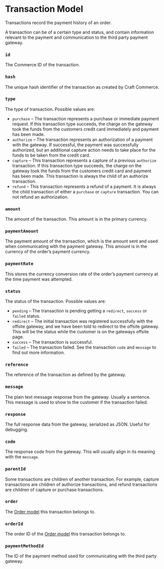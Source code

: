 # Transaction Model

Transactions record the payment history of an order.

A transaction can be of a certain type and status, and contain information relevant to the payment and communication to the third party payment gateway.

### `id`

The Commerce ID of the transaction.

### `hash`

The unique hash identifier of the transaction as created by Craft Commerce.

### `type`

The type of transaction. Possible values are:

- `purchase` – The transaction represents a purchase or immediate payment request. If this transaction type succeeds, the charge on the gateway took the funds from the customers credit card immediately and payment has been made.
- `authorize` – The transaction represents an authorization of a payment with the gateway. If successful, the payment was successfully authorized, but an additional capture action needs to take place for the funds to be taken from the credit card.
- `capture` – This transaction represents a capture of a previous `authorize` transaction. If this transaction type succeeds, the charge on the gateway took the funds from the customers credit card and payment has been made. This transaction is always the child of an authorize transaction.
- `refund` – This transaction represents a refund of a payment. It is always the child transaction of either a `purchase` or `capture` transaction. You can not refund an authorization.

### `amount`

The amount of the transaction. This amount is in the primary currency.

### `paymentAmount`

The payment amount of the transaction, which is the amount sent and used when communicating with the payment gateway. This amount is in the currency of the order’s payment currency.

### `paymentRate`

This stores the currency conversion rate of the order’s payment currency at the time payment was attempted.

### `status`

The status of the transaction. Possible values are:

- `pending` – The transaction is pending getting a `redirect`, `success` or `failed` status.
- `redirect` – The initial transaction was registered successfully with the offsite gateway, and we have been told to redirect to the offsite gateway. This will be the status while the customer is on the gateways offsite page.
- `success` – The transaction is successful.
- `failed` – The transaction failed. See the transaction `code` and `message` to find out more information.

### `reference`

The reference of the transaction as defined by the gateway.

### `message`

The plain text message response from the gateway. Usually a sentence. This message is used to show to the customer if the transaction failed.

### `response`

The full response data from the gateway, serialized as JSON. Useful for debugging.

### `code`

The response code from the gateway. This will usually align in its meaning with the `message`.

### `parentId`

Some transactions are children of another transaction. For example, capture transactions are children of authorize transactions, and refund transactions are children of capture or purchase transactions.

### `order`

The [Order model](order-model.md) this transaction belongs to.

### `orderId`

The order ID of the [Order model](order-model.md) this transaction belongs to.

### `paymentMethodId`

The ID of the payment method used for communicating with the third party gateway.

